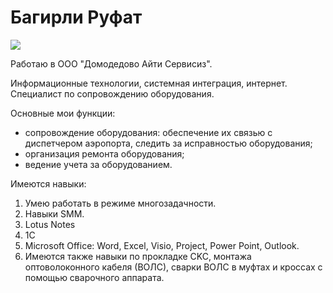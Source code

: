 # Багирли Руфат

![](/Users/macbook/Documents/github/CV/img/501680761.jpeg)

Работаю в ООО "Домодедово Айти Сервисиз".

Информационные технологии, системная интеграция, интернет.
Специалист по сопровождению оборудования.

Основные мои функции:

* сопровождение оборудования: обеспечение их связью с диспетчером аэропорта, следить за исправностью оборудования;
* организация ремонта оборудования;
* ведение учета за оборудованием.

Имеются навыки:

1. Умею работать в режиме многозадачности.
2. Навыки SMM.
3. Lotus Notes
4. 1С
5. Microsoft Office: Word, Excel, Visio, Project, Power Point, Outlook.
6. Имеются также навыки по прокладке CKC, монтажа оптоволоконного кабеля (ВОЛС), сварки ВОЛС в муфтах и кроссах с помощью сварочного аппарата.

